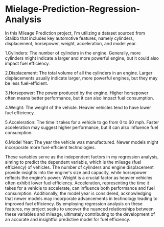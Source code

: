 # Mielage-Prediction-Regression-Analysis

In this Mileage Prediction project, I'm utilizing a dataset sourced from Stalibb that includes key automotive features, namely cylinders, displacement, horsepower, weight, acceleration, and model year.

1.Cylinders: The number of cylinders in the engine. Generally, more cylinders might indicate a larger and more powerful engine, but it could also impact fuel efficiency.

2.Displacement: The total volume of all the cylinders in an engine. Larger displacements usually indicate larger, more powerful engines, but they may be less fuel-efficient.

3.Horsepower: The power produced by the engine. Higher horsepower often means better performance, but it can also impact fuel consumption.

4.Weight: The weight of the vehicle. Heavier vehicles tend to have lower fuel efficiency.

5.Acceleration: The time it takes for a vehicle to go from 0 to 60 mph. Faster acceleration may suggest higher performance, but it can also influence fuel consumption.

6.Model Year: The year the vehicle was manufactured. Newer models might incorporate more fuel-efficient technologies.

These variables serve as the independent factors in my regression analysis, aiming to predict the dependent variable, which is the mileage (fuel efficiency) of vehicles. The number of cylinders and engine displacement provide insights into the engine's size and capacity, while horsepower reflects the engine's power. Weight is a crucial factor as heavier vehicles often exhibit lower fuel efficiency. Acceleration, representing the time it takes for a vehicle to accelerate, can influence both performance and fuel consumption. Additionally, the model year is considered, acknowledging that newer models may incorporate advancements in technology leading to improved fuel efficiency. By employing regression analysis on these features, my project seeks to uncover the nuanced relationships between these variables and mileage, ultimately contributing to the development of an accurate and insightful predictive model for fuel efficiency.
